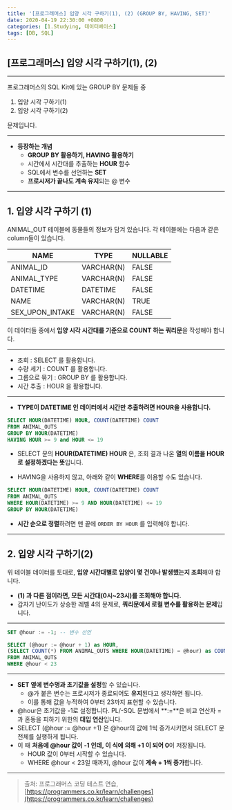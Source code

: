 ```yaml
---
title: '[프로그래머스] 입양 시각 구하기(1), (2) (GROUP BY, HAVING, SET)'
date: 2020-04-19 22:30:00 +0800
categories: [1.Studying, 데이터베이스]
tags: [DB, SQL]
---
```




## **[프로그래머스] 입양 시각 구하기(1), (2)**

------

프로그래머스의 SQL Kit에 있는 GROUP BY 문제들 중

1. 입양 시각 구하기(1)
2. 입양 시각 구하기(2)

문제입니다.

------

* **등장하는 개념**
  * **GROUP BY 활용하기, HAVING 활용하기**
  * 시간에서 시간대를 추출하는 **HOUR** 함수
  * SQL에서 변수를 선언하는 **SET**
  * **프로시저가 끝나도 계속 유지**되는 @ 변수

------



## **1. 입양 시각 구하기 (1)**

ANIMAL_OUT 테이블에 동물들의 정보가 담겨 있습니다. 각 테이블에는 다음과 같은 column들이 있습니다.

| NAME            | TYPE       | NULLABLE |
| --------------- | ---------- | -------- |
| ANIMAL_ID       | VARCHAR(N) | FALSE    |
| ANIMAL_TYPE     | VARCHAR(N) | FALSE    |
| DATETIME        | DATETIME   | FALSE    |
| NAME            | VARCHAR(N) | TRUE     |
| SEX_UPON_INTAKE | VARCHAR(N) | FALSE    |

이 데이터들 중에서 **입양 시각 시간대를 기준으로 COUNT 하는 쿼리문**을 작성해야 합니다.

------

* 조회 : SELECT 를 활용합니다.
* 수량 세기 : COUNT 를 활용합니다.
* 그룹으로 묶기 : GROUP BY 를 활용합니다.
* 시간 추출 : HOUR 을 활용합니다.

------

* **TYPE이 DATETIME 인 데이터에서 시간만 추출하려면 HOUR을 사용합니다.**

```sql
SELECT HOUR(DATETIME) HOUR, COUNT(DATETIME) COUNT
FROM ANIMAL_OUTS
GROUP BY HOUR(DATETIME)
HAVING HOUR >= 9 and HOUR <= 19
```

* SELECT 문의 **HOUR(DATETIME) HOUR** 은, 조회 결과 나온 **열의 이름을 HOUR로 설정하겠다는 뜻**입니다.

* HAVING을 사용하지 않고, 아래와 같이 **WHERE**를 이용할 수도 있습니다.

```sql
SELECT HOUR(DATETIME) HOUR, COUNT(DATETIME) COUNT
FROM ANIMAL_OUTS
WHERE HOUR(DATETIME) >= 9 AND HOUR(DATETIME) <= 19
GROUP BY HOUR(DATETIME)
```

* **시간 순으로 정렬**하려면 맨 끝에 `ORDER BY HOUR` 를 입력해야 합니다.

------



## **2. 입양 시각 구하기(2)**

위 테이블 데이터를 토대로, **입양 시간대별로 입양이 몇 건이나 발생했는지 조회**해야 합니다.

* **(1) 과 다른 점이라면, 모든 시간대(0시~23시)를 조회해야 합니다.**
* 갑자기 난이도가 상승한 레벨 4의 문제로, **쿼리문에서 로컬 변수를 활용하는 문제**입니다.

------



```sql
SET @hour := -1; -- 변수 선언

SELECT (@hour := @hour + 1) as HOUR,
(SELECT COUNT(*) FROM ANIMAL_OUTS WHERE HOUR(DATETIME) = @hour) as COUNT
FROM ANIMAL_OUTS
WHERE @hour < 23
```

------

* **SET 옆에 변수명과 초기값을 설정**할 수 있습니다.
  * @가 붙은 변수는 프로시저가 종료되어도 **유지**된다고 생각하면 됩니다.
  * 이를 통해 값을 누적하여 0부터 23까지 표현할 수 있습니다.
* @hour은 초기값을 -1로 설정합니다.  PL/-SQL 문법에서 **:=**은 비교 연산자 =과 혼동을 피하기 위한의 **대입 연산**입니다. 
* SELECT (@hour := @hour +1) 은 @hour의 값에 1씩 증가시키면서 SELECT 문 전체를 실행하게 됩니다.
* 이 때 **처음에 @hour 값이 -1 인데, 이 식에 의해 +1 이 되어 0**이 저장됩니다.
  * HOUR 값이 0부터 시작할 수 있습니다.
  * WHERE @hour < 23일 때까지, @hour 값이 **계속 + 1씩 증가**합니다.

---

> 출처: 프로그래머스 코딩 테스트 연습, [https://programmers.co.kr/learn/challenges](https://programmers.co.kr/learn/challenges)
